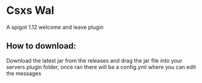 # Csxs Wal
A spigot 1.12 welcome and leave plugin

## How to download:
Download the latest jar from the releases and drag the jar file into your servers plugin folder, once ran there will be a config.yml where you can edit the messages
